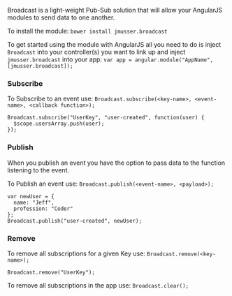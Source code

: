 Broadcast is a light-weight Pub-Sub solution that will allow your AngularJS modules to send data to one another.  

To install the module: `bower install jmusser.broadcast`

To get started using the module with AngularJS all you need to do is inject `Broadcast` into your controller(s) you want to link up and inject `jmusser.broadcast` into your app:
`var app = angular.module("AppName", [jmusser.broadcast]);`

### Subscribe ###

To Subscribe to an event use:
`Broadcast.subscribe(<key-name>, <event-name>, <callback function>);`

```
Broadcast.subscribe("UserKey", "user-created", function(user) {
  $scope.usersArray.push(user);
});
```

### Publish ###

When you publish an event you have the option to pass data to the function listening to the event.

To Publish an event use:
`Broadcast.publish(<event-name>, <payload>);`

```
var newUser = {
  name: "Jeff",
  profession: "Coder"
};
Broadcast.publish("user-created", newUser);
```

### Remove ###

To remove all subscriptions for a given Key use:
`Broadcast.remove(<key-name>);`

`Broadcast.remove("UserKey");`

To remove all subscriptions in the app use:
`Broadcast.clear();`
